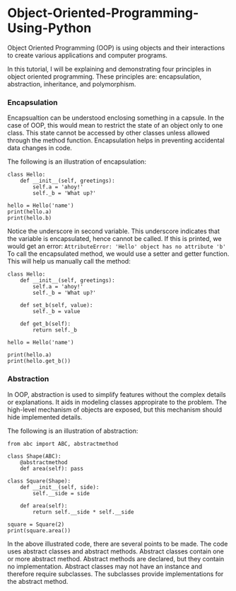 # Object-Oriented-Programming-Using-Python

Object Oriented Programming (OOP) is using objects and their interactions to create various applications and computer programs.

In this tutorial, I will be explaining and demonstrating four principles in object oriented programming. 
These principles are: encapsulation, abstraction, inheritance, and polymorphism. 



### Encapsulation
Encapsualtion can be understood enclosing something in a capsule. In the case of OOP, this would mean to restrict the state of an object only to one class. This state cannot be accessed by other classes unless allowed through the method function. Encapsulation helps in  preventing accidental data changes in code.

The following is an illustration of encapsulation:
```code
class Hello:
    def __init__(self, greetings):
        self.a = 'ahoy!'
        self._b = 'What up?'

hello = Hello('name')
print(hello.a)
print(hello.b)
```
Notice the underscore in second variable. This underscore indicates that the variable is encapsulated, hence cannot be called. If this is printed, we would get an error:
``` AttributeError: 'Hello' object has no attribute 'b' ```
To call the encapsulated method, we would use a setter and getter function. This will help us manually call the method:
```
class Hello:
    def __init__(self, greetings):
        self.a = 'ahoy!'
        self._b = 'What up?'

    def set_b(self, value):
        self._b = value

    def get_b(self):
        return self._b

hello = Hello('name')

print(hello.a)
print(hello.get_b())

```
### Abstraction
In OOP, abstraction is used to simplify features without the complex details or explanations. It aids in modeling classes appropirate to the problem. The high-level mechanism of objects are exposed, but this mechanism should hide implemented details.

The following is an illustration of abstraction:
```
from abc import ABC, abstractmethod

class Shape(ABC):
    @abstractmethod
    def area(self): pass

class Square(Shape):
    def __init__(self, side):
        self.__side = side

    def area(self):
        return self.__side * self.__side

square = Square(2)
print(square.area())
```
In the above illustrated code, there are several points to be made. The code uses abstract classes and abstract methods. Abstract classes contain one or more abstract method. Abstract methods are declared, but they contain no implementation. Abstract classes may not have an instance and therefore require subclasses. The subclasses provide implementations for the abstract method. 




